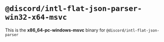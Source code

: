 # `@discord/intl-flat-json-parser-win32-x64-msvc`

This is the **x86_64-pc-windows-msvc** binary for `@discord/intl-flat-json-parser`
